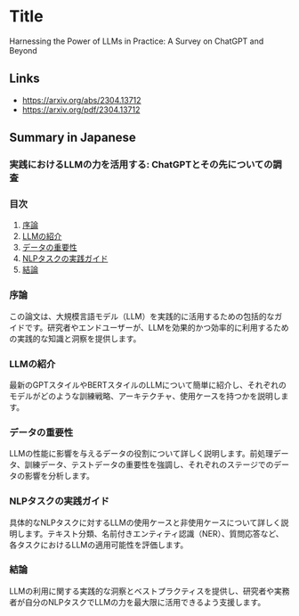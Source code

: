 # Title
Harnessing the Power of LLMs in Practice: A Survey on ChatGPT and Beyond

## Links
- https://arxiv.org/abs/2304.13712
- https://arxiv.org/pdf/2304.13712

## Summary in Japanese
### 実践におけるLLMの力を活用する: ChatGPTとその先についての調査

### 目次
1. [序論](#序論)
2. [LLMの紹介](#llmの紹介)
3. [データの重要性](#データの重要性)
4. [NLPタスクの実践ガイド](#nlpタスクの実践ガイド)
5. [結論](#結論)

### 序論
この論文は、大規模言語モデル（LLM）を実践的に活用するための包括的なガイドです。研究者やエンドユーザーが、LLMを効果的かつ効率的に利用するための実践的な知識と洞察を提供します。

### LLMの紹介
最新のGPTスタイルやBERTスタイルのLLMについて簡単に紹介し、それぞれのモデルがどのような訓練戦略、アーキテクチャ、使用ケースを持つかを説明します。

### データの重要性
LLMの性能に影響を与えるデータの役割について詳しく説明します。前処理データ、訓練データ、テストデータの重要性を強調し、それぞれのステージでのデータの影響を分析します。

### NLPタスクの実践ガイド
具体的なNLPタスクに対するLLMの使用ケースと非使用ケースについて詳しく説明します。テキスト分類、名前付きエンティティ認識（NER）、質問応答など、各タスクにおけるLLMの適用可能性を評価します。

### 結論
LLMの利用に関する実践的な洞察とベストプラクティスを提供し、研究者や実務者が自分のNLPタスクでLLMの力を最大限に活用できるよう支援します。
